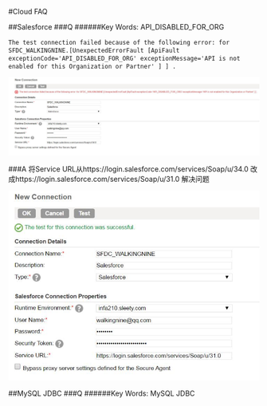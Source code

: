 #Cloud FAQ

##Salesforce
###Q
######Key Words: API_DISABLED_FOR_ORG

```
The test connection failed because of the following error: for SFDC_WALKINGNINE.[UnexpectedErrorFault [ApiFault exceptionCode='API_DISABLED_FOR_ORG' exceptionMessage='API is not enabled for this Organization or Partner' ] ] .
```
![SFDC Connection Error](SFDC_Connection_Error.jpg)

###A
将Service URL从https://login.salesforce.com/services/Soap/u/34.0 改成https://login.salesforce.com/services/Soap/u/31.0 解决问题

![SFDC Connection Successful](SFDC_Connection_successful.jpg)


##MySQL JDBC
###Q
######Key Words: MySQL JDBC

